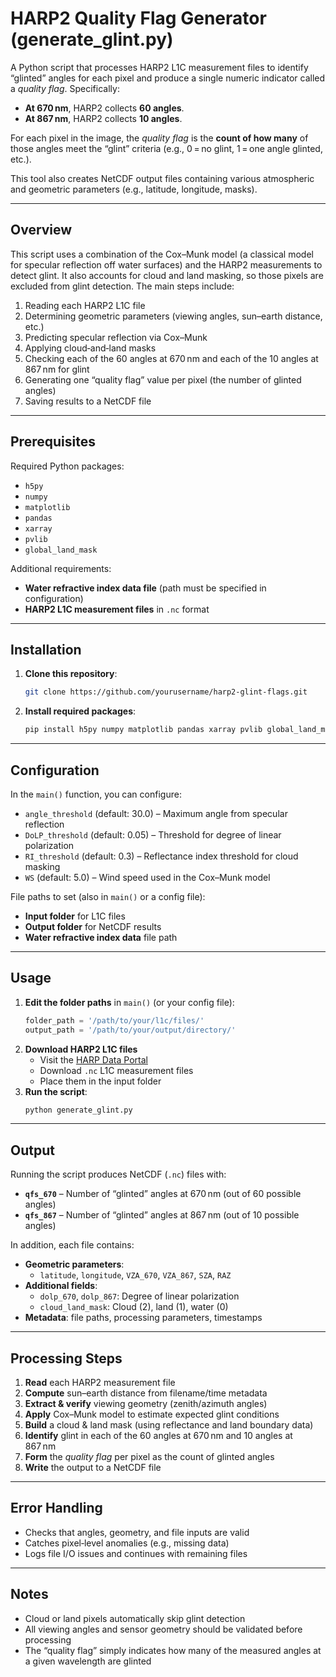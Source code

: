 # HARP2 Quality Flag Generator (generate_glint.py)

A Python script that processes HARP2 L1C measurement files to identify “glinted” angles for each pixel and produce a single numeric indicator called a *quality flag*. Specifically:

- **At 670 nm**, HARP2 collects **60 angles**.
- **At 867 nm**, HARP2 collects **10 angles**.

For each pixel in the image, the *quality flag* is the **count of how many** of those angles meet the “glint” criteria (e.g., 0 = no glint, 1 = one angle glinted, etc.).

This tool also creates NetCDF output files containing various atmospheric and geometric parameters (e.g., latitude, longitude, masks).

---

## Overview

This script uses a combination of the Cox–Munk model (a classical model for specular reflection off water surfaces) and the HARP2 measurements to detect glint. It also accounts for cloud and land masking, so those pixels are excluded from glint detection. The main steps include:

1. Reading each HARP2 L1C file  
2. Determining geometric parameters (viewing angles, sun–earth distance, etc.)  
3. Predicting specular reflection via Cox–Munk  
4. Applying cloud‐and‐land masks  
5. Checking each of the 60 angles at 670 nm and each of the 10 angles at 867 nm for glint  
6. Generating one “quality flag” value per pixel (the number of glinted angles)  
7. Saving results to a NetCDF file  

---

## Prerequisites

Required Python packages:

- `h5py`  
- `numpy`  
- `matplotlib`  
- `pandas`  
- `xarray`  
- `pvlib`  
- `global_land_mask`

Additional requirements:

- **Water refractive index data file** (path must be specified in configuration)  
- **HARP2 L1C measurement files** in `.nc` format  

---

## Installation

1. **Clone this repository**:
   ```bash
   git clone https://github.com/yourusername/harp2-glint-flags.git
   ```
2. **Install required packages**:
   ```bash
   pip install h5py numpy matplotlib pandas xarray pvlib global_land_mask
   ```

---

## Configuration

In the `main()` function, you can configure:

- `angle_threshold` (default: 30.0) – Maximum angle from specular reflection  
- `DoLP_threshold` (default: 0.05) – Threshold for degree of linear polarization  
- `RI_threshold` (default: 0.3) – Reflectance index threshold for cloud masking  
- `WS` (default: 5.0) – Wind speed used in the Cox–Munk model  

File paths to set (also in `main()` or a config file):

- **Input folder** for L1C files  
- **Output folder** for NetCDF results  
- **Water refractive index data** file path  

---

## Usage

1. **Edit the folder paths** in `main()` (or your config file):
   ```python
   folder_path = '/path/to/your/l1c/files/'
   output_path = '/path/to/your/output/directory/'
   ```
2. **Download HARP2 L1C files**  
   - Visit the [HARP Data Portal](https://asdc.larc.nasa.gov/data/HARP2/)  
   - Download `.nc` L1C measurement files  
   - Place them in the input folder
3. **Run the script**:
   ```bash
   python generate_glint.py
   ```

---

## Output

Running the script produces NetCDF (`.nc`) files with:

- **`qfs_670`** – Number of “glinted” angles at 670 nm (out of 60 possible angles)  
- **`qfs_867`** – Number of “glinted” angles at 867 nm (out of 10 possible angles)  

In addition, each file contains:

- **Geometric parameters**:  
  - `latitude`, `longitude`, `VZA_670`, `VZA_867`, `SZA`, `RAZ`  
- **Additional fields**:  
  - `dolp_670`, `dolp_867`: Degree of linear polarization  
  - `cloud_land_mask`: Cloud (2), land (1), water (0)  
- **Metadata**: file paths, processing parameters, timestamps  

---

## Processing Steps

1. **Read** each HARP2 measurement file  
2. **Compute** sun–earth distance from filename/time metadata  
3. **Extract & verify** viewing geometry (zenith/azimuth angles)  
4. **Apply** Cox–Munk model to estimate expected glint conditions  
5. **Build** a cloud & land mask (using reflectance and land boundary data)  
6. **Identify** glint in each of the 60 angles at 670 nm and 10 angles at 867 nm  
7. **Form** the *quality flag* per pixel as the count of glinted angles  
8. **Write** the output to a NetCDF file  

---

## Error Handling

- Checks that angles, geometry, and file inputs are valid  
- Catches pixel‐level anomalies (e.g., missing data)  
- Logs file I/O issues and continues with remaining files  

---

## Notes

- Cloud or land pixels automatically skip glint detection  
- All viewing angles and sensor geometry should be validated before processing  
- The “quality flag” simply indicates how many of the measured angles at a given wavelength are glinted

